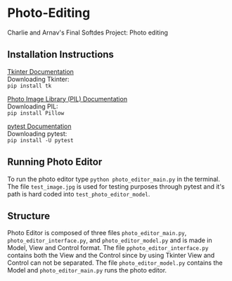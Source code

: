 # Photo-Editing
Charlie and Arnav's Final Softdes Project: Photo editing

## Installation Instructions
[Tkinter Documentation](https://docs.python.org/3/library/tkinter.html)\
Downloading Tkinter:\
`pip install tk`

[Photo Image Library (PIL) Documentation](https://pypi.org/project/Pillow/)\
Downloading PIL:\
`pip install Pillow`

[pytest Documentation](https://pypi.org/project/pytest/)\
Downloading pytest:\
`pip install -U pytest`

## Running Photo Editor
To run the photo editor type `python photo_editor_main.py` in the terminal. The file `test_image.jpg` is used for testing purposes through pytest and it's path is hard coded into `test_photo_editor_model`.

## Structure

Photo Editor is composed of three files `photo_editor_main.py`, `photo_editor_interface.py`, and `photo_editor_model.py` and is made in Model, View and Control format. The file `pphoto_editor_interface.py` contains both the View and the Control since by using Tkinter View and Control can not be separated. The file `photo_editor_model.py` contains the Model and `photo_editor_main.py` runs the photo editor.